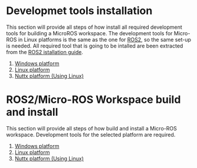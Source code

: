 # Developmet tools installation

This section will provide all steps of how install all required development tools for building a MicroROS workspace.
The development tools for Micro-ROS in Linux platforms is the same as the one for [ROS2](https://github.com/ros2/ros2/wiki), so the same set-up is needed.
All required tool that is going to be intalled are been extracted from the [ROS2 istallation guide](https://index.ros.org/doc/ros2/Linux-Install-Debians/).

1. [Windows platform](Windows_DevTools.md)
1. [Linux platform](Linux_DevTools.md)
1. [Nuttx platform (Using Linux)](NuttxLinux_DevTools.md)


# ROS2/Micro-ROS Workspace build and install 

This section will provide all steps of how build and install a Micro-ROS workspace. 
Development tools for the selected platform are required.

1. [Windows platform](Windows_WSBuild&Install.md)
1. [Linux platform](Linux_WSBuild&Install.md)
1. [Nuttx platform (Using Linux)](NuttxLinux_WSBuild&Install.md)